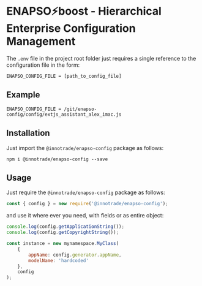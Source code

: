 # ENAPSO&#x26A1;boost - Hierarchical Enterprise Configuration Management

The `.env` file in the project root folder just requires a single reference to the configuration file in the form:

```
ENAPSO_CONFIG_FILE = [path_to_config_file]
```

## Example

```
ENAPSO_CONFIG_FILE = /git/enapso-config/config/extjs_assistant_alex_imac.js
```

## Installation

Just import the `@innotrade/enapso-config` package as follows:

```
npm i @innotrade/enapso-config --save
```

## Usage

Just require the `@innotrade/enapso-config` package as follows:

```javascript
const { config } = new require('@innotrade/enapso-config');
```

and use it where ever you need, with fields or as entire object:

```javascript
console.log(config.getApplicationString());
console.log(config.getCopyrightString());

const instance = new mynamespace.MyClass(
    {
        appName: config.generator.appName,
        modelName: 'hardcoded'
    },
    config
);
```
